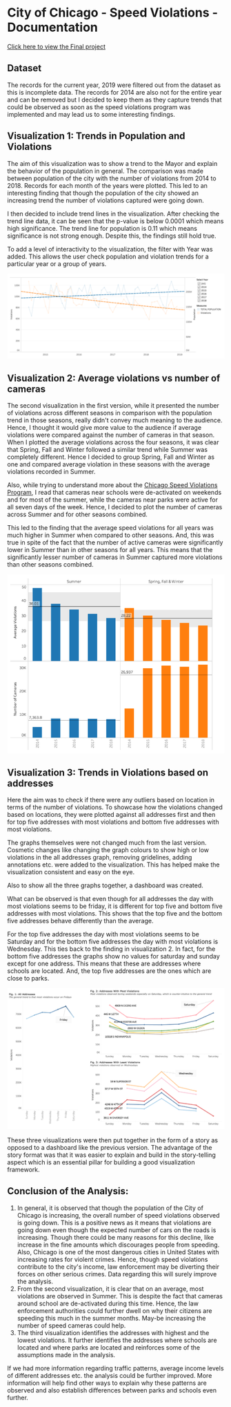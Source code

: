 
# City of Chicago - Speed Violations - Documentation  

[Click here to view the Final project](https://public.tableau.com/profile/prerana7302#!/vizhome/Chicago_Violation_Visualizations_Final/Story)

## Dataset 
The records for the current year, 2019 were filtered out from the dataset as this is incomplete data. The records for 2014 are also not for the entire year and can be removed but I decided to keep them as they capture trends that could be observed as soon as the speed violations program was implemented and may lead us to some interesting findings. 

## Visualization 1: Trends in Population and Violations

The aim of this visualization was to show a trend to the Mayor and explain the behavior of the population in general. The comparison was made between population of the city with the number of violations from 2014 to 2018. Records for each month of the years were plotted. This led to an interesting finding that though the population of the city showed an increasing trend the number of violations captured were going down. 

I then decided to include trend lines in the visualization. After checking the trend line data, it can be seen that the p-value is below 0.0001 which means high significance. The trend line for population is 0.11 which means significance is not strong enough. Despite this, the findings still hold true. 

To add a level of interactivity to the visualization, the filter with Year was added. This allows the user check population and violation trends for a particular year or a group of years. 

![Viz 1](https://github.com/preranap1/Chicago-City-Speed-Camera-Violations-Visualizations/blob/master/Images/Ver2-1.png)

## Visualization 2: Average violations vs number of cameras

The second visualization in the first version, while it presented the number of violations across different seasons in comparison with the population trend in those seasons, really didn't convey much meaning to the audience. Hence, I thought it would give more value to the audience if average violations were compared against the number of cameras in that season. When I plotted the average violations across the four seasons, it was clear that Spring, Fall and Winter followed a similar trend while Summer was completely different. Hence I decided to group Spring, Fall and Winter as one and compared average violation in these seasons with the average violations recorded in Summer.

Also, while trying to understand more about the [ Chicago Speed Violations Program](https://www.chicago.gov/city/en/depts/cdot/supp_info/children_s_safetyzoneporgramautomaticspeedenforcement.html), I read that cameras near schools were de-activated on weekends and for most of the summer, while the cameras near parks were active for all seven days of the week. Hence, I decided to plot the number of cameras across Summer and for other seasons combined.

This led to the finding that the average speed violations for all years was much higher in Summer when compared to other seasons. And, this was true in spite of the fact that the number of active cameras were significantly lower in Summer than in other seasons for all years. This means that the significantly lesser number of cameras in Summer captured more violations than other seasons combined. 

![Viz 2](https://github.com/preranap1/Chicago-City-Speed-Camera-Violations-Visualizations/blob/master/Images/Ver2-2.png)


## Visualization 3: Trends in Violations based on addresses

Here the aim was to check if there were any outliers based on location in terms of the number of violations. To showcase how the violations changed based on locations, they were plotted against all addresses first and then for top five addresses with most violations and bottom five addresses with most violations.

The graphs themselves were not changed much from the last version. Cosmetic changes like changing the graph colours to show high or low violations in the all addresses graph, removing gridelines, adding annotations etc. were added to the visualization. This has helped make the visualization consistent and easy on the eye. 

Also to show all the three graphs together, a dashboard was created. 

What can be observed is that even though for all addresses the day with most violations seems to be friday, it is different for top five and bottom five addresses with most violations. This shows that the top five and the bottom five addresses behave differently than the average. 

For the top five addresses the day with most violations seems to be Saturday and for the bottom five addresses the day with most violations is Wednesday. This ties back to the finding in visualization 2. In fact, for the bottom five addresses the graphs show no values for saturday and sunday except for one address. This means that these are addresses where schools are located. And, the top five addresses are the ones which are close to parks.

![Viz 3](https://github.com/preranap1/Chicago-City-Speed-Camera-Violations-Visualizations/blob/master/Images/Ver2-3.png)


These three visualizations were then put together in the form of a story as opposed to a dashboard like the previous version. The advantage of the story format was that it was easier to explain and build in the story-telling aspect which is an essential pillar for building a good visualization framework.

## Conclusion of the Analysis:

1. In general, it is observed that though the population of the City of Chicago is increasing, the overall number of speed violations observed is going down. This is a positive news as it means that violations are going down even though the expected number of cars on the roads is increasing. Though there could be many reasons for this decline, like increase in the fine amounts which discourages people from speeding. Also, Chicago is one of the most dangerous cities in United States with increasing rates for violent crimes. Hence, though speed violations contribute to the city's income, law enforcement may be diverting their forces on other serious crimes. Data regarding this will surely improve the analysis.
2. From the second visualization, it is clear that on an average, most violations are observed in Summer. This is despite the fact that cameras around school are de-activated during this time. Hence, the law enforcement authorities could further dwell on why their citizens are speeding this much in the summer months. May-be increasing the number of speed cameras could help.
3. The third visualization identifies the addresses with highest and the lowest violations. It further identifies the addresses where schools are located and where parks are located and reinforces some of the assumptions made in the analysis. 


If we had more information regarding traffic patterns, average income levels of different addresses etc. the analysis could be further improved. More information will help find other ways to explain why these patterns are observed and also establish differences between parks and schools even further. 
